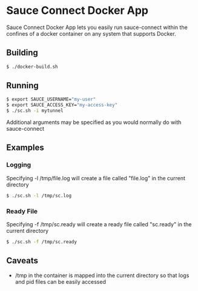 # Sauce Connect Docker App

Sauce Connect Docker App lets you easily run sauce-connect within the confines of a docker container on any system that supports Docker. 

## Building
```sh
$ ./docker-build.sh
```

## Running
```sh
$ export SAUCE_USERNAME="my-user"
$ export SAUCE_ACCESS_KEY="my-access-key"
$ ./sc.sh -i mytunnel
```

Additional arguments may be specified as you would normally do with sauce-connect

## Examples

### Logging
Specifying -l /tmp/file.log will create a file called "file.log" in the current directory

```sh
$ ./sc.sh -l /tmp/sc.log
```

### Ready File
Specifying -f /tmp/sc.ready will create a ready file called "sc.ready" in the current directory

```sh
$ ./sc.sh -f /tmp/sc.ready
```

## Caveats
- /tmp in the container is mapped into the current directory so that logs and pid files can be easily accessed
